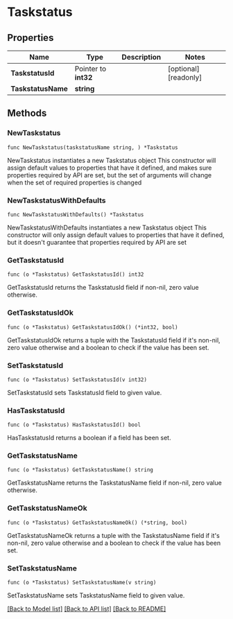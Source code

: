 # Taskstatus

## Properties

Name | Type | Description | Notes
------------ | ------------- | ------------- | -------------
**TaskstatusId** | Pointer to **int32** |  | [optional] [readonly] 
**TaskstatusName** | **string** |  | 

## Methods

### NewTaskstatus

`func NewTaskstatus(taskstatusName string, ) *Taskstatus`

NewTaskstatus instantiates a new Taskstatus object
This constructor will assign default values to properties that have it defined,
and makes sure properties required by API are set, but the set of arguments
will change when the set of required properties is changed

### NewTaskstatusWithDefaults

`func NewTaskstatusWithDefaults() *Taskstatus`

NewTaskstatusWithDefaults instantiates a new Taskstatus object
This constructor will only assign default values to properties that have it defined,
but it doesn't guarantee that properties required by API are set

### GetTaskstatusId

`func (o *Taskstatus) GetTaskstatusId() int32`

GetTaskstatusId returns the TaskstatusId field if non-nil, zero value otherwise.

### GetTaskstatusIdOk

`func (o *Taskstatus) GetTaskstatusIdOk() (*int32, bool)`

GetTaskstatusIdOk returns a tuple with the TaskstatusId field if it's non-nil, zero value otherwise
and a boolean to check if the value has been set.

### SetTaskstatusId

`func (o *Taskstatus) SetTaskstatusId(v int32)`

SetTaskstatusId sets TaskstatusId field to given value.

### HasTaskstatusId

`func (o *Taskstatus) HasTaskstatusId() bool`

HasTaskstatusId returns a boolean if a field has been set.

### GetTaskstatusName

`func (o *Taskstatus) GetTaskstatusName() string`

GetTaskstatusName returns the TaskstatusName field if non-nil, zero value otherwise.

### GetTaskstatusNameOk

`func (o *Taskstatus) GetTaskstatusNameOk() (*string, bool)`

GetTaskstatusNameOk returns a tuple with the TaskstatusName field if it's non-nil, zero value otherwise
and a boolean to check if the value has been set.

### SetTaskstatusName

`func (o *Taskstatus) SetTaskstatusName(v string)`

SetTaskstatusName sets TaskstatusName field to given value.



[[Back to Model list]](../README.md#documentation-for-models) [[Back to API list]](../README.md#documentation-for-api-endpoints) [[Back to README]](../README.md)



